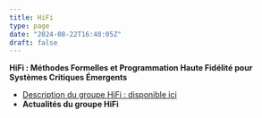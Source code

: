 ```yaml
---
title: HiFi
type: page
date: "2024-08-22T16:40:05Z"
draft: false
---
```


**HiFi : Méthodes Formelles et Programmation Haute Fidélité pour Systèmes Critiques Émergents**


  * [Description du groupe HiFi : disponible ici](/group/hifi/)
  * **Actualités du groupe HiFi**


